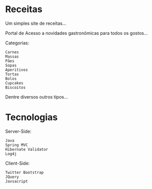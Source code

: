 Receitas
========

Um simples site de receitas...

Portal de Acesso a novidades gastronômicas para todos os gostos...

Categorias:

    Carnes
    Massas
    Pães
    Sopas
    Aperitivos
    Tortas
    Bolos
    Cupcakes
    Biscoitos

Dentre diversos outros tipos...

Tecnologias
===========

Server-Side:

    Java
    Spring MVC
    Hibernate Validator
    Log4j
    
Client-Side:

    Twitter Bootstrap
    JQuery
    Javsacript